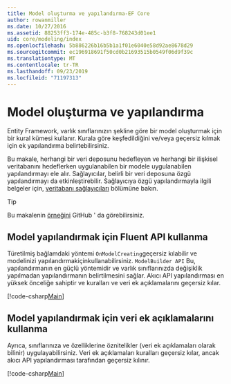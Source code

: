```yaml
---
title: Model oluşturma ve yapılandırma-EF Core
author: rowanmiller
ms.date: 10/27/2016
ms.assetid: 88253ff3-174e-485c-b3f8-768243d01ee1
uid: core/modeling/index
ms.openlocfilehash: 5b886226b16b5b1a1f01e6040e58d92ae8678d29
ms.sourcegitcommit: ec196918691f50cd0b21693515b0549f06d9f39c
ms.translationtype: MT
ms.contentlocale: tr-TR
ms.lasthandoff: 09/23/2019
ms.locfileid: "71197313"
---
```

# <a name="creating-and-configuring-a-model"></a>Model oluşturma ve yapılandırma

Entity Framework, varlık sınıflarınızın şekline göre bir model oluşturmak için bir kural kümesi kullanır. Kurala göre keşfedildiğini ve/veya geçersiz kılmak için ek yapılandırma belirtebilirsiniz.

Bu makale, herhangi bir veri deposunu hedefleyen ve herhangi bir ilişkisel veritabanını hedeflerken uygulanabilen bir modele uygulanabilen yapılandırmayı ele alır. Sağlayıcılar, belirli bir veri deposuna özgü yapılandırmayı da etkinleştirebilir. Sağlayıcıya özgü yapılandırmayla ilgili belgeler için, [veritabanı sağlayıcıları](../providers/index.md) bölümüne bakın.

> [!TIP]  
> Bu makalenin [örneğini](https://github.com/aspnet/EntityFramework.Docs/tree/master/samples) GitHub ' da görebilirsiniz.

## <a name="use-fluent-api-to-configure-a-model"></a>Model yapılandırmak için Fluent API kullanma

Türetilmiş bağlamdaki yöntemi `OnModelCreating`geçersiz kılabilir ve modelinizi yapılandırmakiçinkullanabilirsiniz. `ModelBuilder API` Bu, yapılandırmanın en güçlü yöntemidir ve varlık sınıflarınızda değişiklik yapılmadan yapılandırmanın belirtilmesini sağlar. Akıcı API yapılandırması en yüksek önceliğe sahiptir ve kuralları ve veri ek açıklamalarını geçersiz kılar.

[!code-csharp[Main](../../../samples/core/Modeling/FluentAPI/Required.cs?highlight=11-13)]

## <a name="use-data-annotations-to-configure-a-model"></a>Model yapılandırmak için veri ek açıklamalarını kullanma

Ayrıca, sınıflarınıza ve özelliklerine öznitelikler (veri ek açıklamaları olarak bilinir) uygulayabilirsiniz. Veri ek açıklamaları kuralları geçersiz kılar, ancak akıcı API yapılandırması tarafından geçersiz kılınır.

[!code-csharp[Main](../../../samples/core/Modeling/DataAnnotations/Required.cs?highlight=14)]
